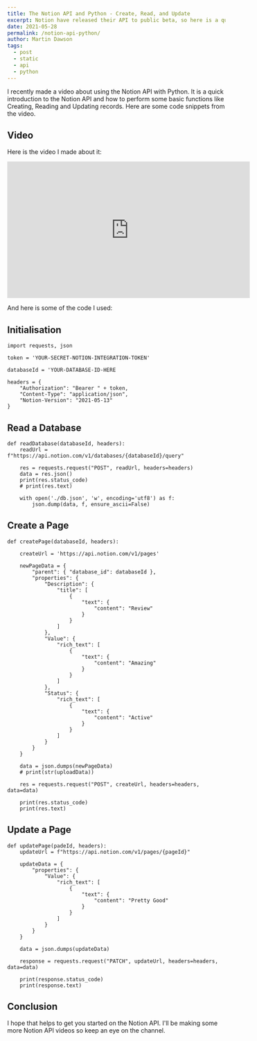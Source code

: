 ```yaml
---
title: The Notion API and Python - Create, Read, and Update
excerpt: Notion have released their API to public beta, so here is a quick guide to using it with Python.
date: 2021-05-28
permalink: /notion-api-python/
author: Martin Dawson
tags:
  - post
  - static
  - api
  - python
---
```


I recently made a video about using the Notion API with Python. It is a quick introduction to the Notion API and how to perform some basic functions like Creating, Reading and Updating records. Here are some code snippets from the video.

## Video

Here is the video I made about it:

<iframe width="560" height="315" src="https://www.youtube.com/embed/sdn1HgxLwEg" frameborder="0" allow="accelerometer; autoplay; encrypted-media; gyroscope; picture-in-picture" allowfullscreen></iframe>

And here is some of the code I used:

## Initialisation

    import requests, json

    token = 'YOUR-SECRET-NOTION-INTEGRATION-TOKEN'

    databaseId = 'YOUR-DATABASE-ID-HERE

    headers = {
        "Authorization": "Bearer " + token,
        "Content-Type": "application/json",
        "Notion-Version": "2021-05-13"
    }


## Read a Database

    def readDatabase(databaseId, headers):
        readUrl = f"https://api.notion.com/v1/databases/{databaseId}/query"

        res = requests.request("POST", readUrl, headers=headers)
        data = res.json()
        print(res.status_code)
        # print(res.text)

        with open('./db.json', 'w', encoding='utf8') as f:
            json.dump(data, f, ensure_ascii=False)

## Create a Page

    def createPage(databaseId, headers):

        createUrl = 'https://api.notion.com/v1/pages'

        newPageData = {
            "parent": { "database_id": databaseId },
            "properties": {
                "Description": {
                    "title": [
                        {
                            "text": {
                                "content": "Review"
                            }
                        }
                    ]
                },
                "Value": {
                    "rich_text": [
                        {
                            "text": {
                                "content": "Amazing"
                            }
                        }
                    ]
                },
                "Status": {
                    "rich_text": [
                        {
                            "text": {
                                "content": "Active"
                            }
                        }
                    ]
                }
            }
        }
        
        data = json.dumps(newPageData)
        # print(str(uploadData))

        res = requests.request("POST", createUrl, headers=headers, data=data)

        print(res.status_code)
        print(res.text)
    


## Update a Page

    def updatePage(padeId, headers):
        updateUrl = f"https://api.notion.com/v1/pages/{pageId}"

        updateData = {
            "properties": {
                "Value": {
                    "rich_text": [
                        {
                            "text": {
                                "content": "Pretty Good"
                            }
                        }
                    ]
                }        
            }
        }

        data = json.dumps(updateData)

        response = requests.request("PATCH", updateUrl, headers=headers, data=data)

        print(response.status_code)
        print(response.text)

## Conclusion

I hope that helps to get you started on the Notion API. I'll be making some more Notion API videos so keep an eye on the channel.

